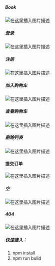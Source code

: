 ##### Book
![在这里插入图片描述](https://img-blog.csdnimg.cn/20190815230619535.png?x-oss-process=image/watermark,type_ZmFuZ3poZW5naGVpdGk,shadow_10,text_aHR0cHM6Ly9ibG9nLmNzZG4ubmV0L3dlaXhpbl80MTU5MzQwOA==,size_16,color_FFFFFF,t_70)
##### 登录
![在这里插入图片描述](https://img-blog.csdnimg.cn/20190815230653334.png?x-oss-process=image/watermark,type_ZmFuZ3poZW5naGVpdGk,shadow_10,text_aHR0cHM6Ly9ibG9nLmNzZG4ubmV0L3dlaXhpbl80MTU5MzQwOA==,size_16,color_FFFFFF,t_70)
##### 注册
![在这里插入图片描述](https://img-blog.csdnimg.cn/20190815230725935.png?x-oss-process=image/watermark,type_ZmFuZ3poZW5naGVpdGk,shadow_10,text_aHR0cHM6Ly9ibG9nLmNzZG4ubmV0L3dlaXhpbl80MTU5MzQwOA==,size_16,color_FFFFFF,t_70)

##### 加入购物车
![在这里插入图片描述](https://img-blog.csdnimg.cn/20190823044602810.png?x-oss-process=image/watermark,type_ZmFuZ3poZW5naGVpdGk,shadow_10,text_aHR0cHM6Ly9ibG9nLmNzZG4ubmV0L3dlaXhpbl80MTU5MzQwOA==,size_16,color_FFFFFF,t_70)

##### 查看购物车
![在这里插入图片描述](https://img-blog.csdnimg.cn/20190823044636182.png?x-oss-process=image/watermark,type_ZmFuZ3poZW5naGVpdGk,shadow_10,text_aHR0cHM6Ly9ibG9nLmNzZG4ubmV0L3dlaXhpbl80MTU5MzQwOA==,size_16,color_FFFFFF,t_70)

##### 删除列表
![在这里插入图片描述](https://img-blog.csdnimg.cn/20190823044653921.png?x-oss-process=image/watermark,type_ZmFuZ3poZW5naGVpdGk,shadow_10,text_aHR0cHM6Ly9ibG9nLmNzZG4ubmV0L3dlaXhpbl80MTU5MzQwOA==,size_16,color_FFFFFF,t_70)
#### 提交订单
![在这里插入图片描述](https://img-blog.csdnimg.cn/20190823044709933.png?x-oss-process=image/watermark,type_ZmFuZ3poZW5naGVpdGk,shadow_10,text_aHR0cHM6Ly9ibG9nLmNzZG4ubmV0L3dlaXhpbl80MTU5MzQwOA==,size_16,color_FFFFFF,t_70)
##### 空
![在这里插入图片描述](https://img-blog.csdnimg.cn/20190823044727458.png?x-oss-process=image/watermark,type_ZmFuZ3poZW5naGVpdGk,shadow_10,text_aHR0cHM6Ly9ibG9nLmNzZG4ubmV0L3dlaXhpbl80MTU5MzQwOA==,size_16,color_FFFFFF,t_70)
##### 404
![在这里插入图片描述](https://img-blog.csdnimg.cn/20190824052725974.png?x-oss-process=image/watermark,type_ZmFuZ3poZW5naGVpdGk,shadow_10,text_aHR0cHM6Ly9ibG9nLmNzZG4ubmV0L3dlaXhpbl80MTU5MzQwOA==,size_16,color_FFFFFF,t_70)
##### 快速接入：

 1. npm install
 2. npm run build
